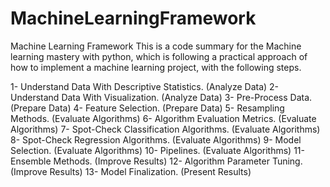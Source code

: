 # MachineLearningFramework
Machine Learning Framework
This is a code summary for the Machine learning mastery with python, which is following a practical approach of 
how to implement a machine learning project, with the following steps.

1- Understand Data With Descriptive Statistics. (Analyze Data)
2- Understand Data With Visualization. (Analyze Data)
3- Pre-Process Data. (Prepare Data)
4- Feature Selection. (Prepare Data)
5- Resampling Methods. (Evaluate Algorithms)
6- Algorithm Evaluation Metrics. (Evaluate Algorithms)
7- Spot-Check Classification Algorithms. (Evaluate Algorithms)
8- Spot-Check Regression Algorithms. (Evaluate Algorithms)
9- Model Selection. (Evaluate Algorithms)
10- Pipelines. (Evaluate Algorithms)
11- Ensemble Methods. (Improve Results)
12- Algorithm Parameter Tuning. (Improve Results)
13- Model Finalization. (Present Results)
